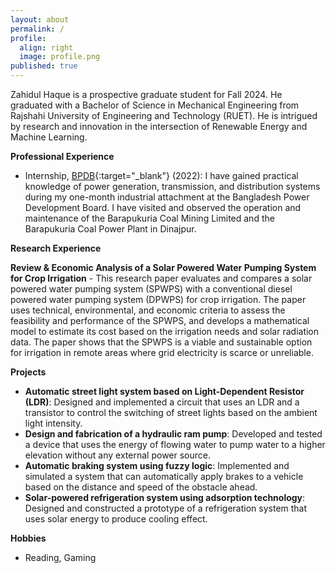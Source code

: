 ```yaml
---
layout: about
permalink: /
profile:
  align: right
  image: profile.png
published: true
---
```


Zahidul Haque is a prospective graduate student for Fall 2024. He graduated with a Bachelor of Science in Mechanical Engineering from Rajshahi University of Engineering and Technology (RUET). He is intrigued by research and innovation in the intersection of Renewable Energy and Machine Learning. 

**Professional Experience**  
- Internship, [BPDB](https://bpdb.gov.bd/){:target="_blank"} (2022): I have gained practical knowledge of power generation, transmission, and distribution systems during my one-month industrial attachment at the Bangladesh Power Development Board. I have visited and observed the operation and maintenance of the Barapukuria Coal Mining Limited and the Barapukuria Coal Power Plant in Dinajpur.  

**Research Experience**

**Review & Economic Analysis of a Solar Powered Water Pumping System for Crop Irrigation** - This research paper evaluates and compares a solar powered water pumping system (SPWPS) with a conventional diesel powered water pumping system (DPWPS) for crop irrigation. The paper uses technical, environmental, and economic criteria to assess the feasibility and performance of the SPWPS, and develops a mathematical model to estimate its cost based on the irrigation needs and solar radiation data. The paper shows that the SPWPS is a viable and sustainable option for irrigation in remote areas where grid electricity is scarce or unreliable.

**Projects**
- **Automatic street light system based on Light-Dependent Resistor (LDR)**:  Designed and implemented a circuit that uses an LDR and a transistor to control the switching of street lights based on the ambient light intensity.
- **Design and fabrication of a hydraulic ram pump**:  Developed and tested a device that uses the energy of flowing water to pump water to a higher elevation without any external power source.
- **Automatic braking system using fuzzy logic**:  Implemented and simulated a system that can automatically apply brakes to a vehicle based on the distance and speed of the obstacle ahead.
- **Solar-powered refrigeration system using adsorption technology**:  Designed and constructed a prototype of a refrigeration system that uses solar energy to produce cooling effect.



**Hobbies**  
- Reading, Gaming
